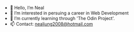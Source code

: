 - 👋 Hello, I’m Neal
- 👀 I’m interested in persuing a career in Web Development
- 🌱 I’m currently learning through 'The Odin Project'.
- 📫 Contact: nealjung2008@hotmail.com

<!---
nealjung2008/nealjung2008 is a ✨ special ✨ repository because its `README.md` (this file) appears on your GitHub profile.
You can click the Preview link to take a look at your changes.
--->
